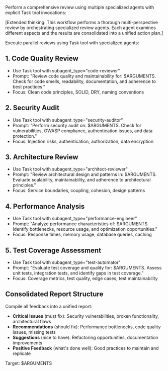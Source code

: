 Perform a comprehensive review using multiple specialized agents with explicit Task tool invocations:

[Extended thinking: This workflow performs a thorough multi-perspective review by orchestrating specialized review agents. Each agent examines different aspects and the results are consolidated into a unified action plan.]

Execute parallel reviews using Task tool with specialized agents:

## 1. Code Quality Review
- Use Task tool with subagent_type="code-reviewer"
- Prompt: "Review code quality and maintainability for: $ARGUMENTS. Check for code smells, readability, documentation, and adherence to best practices."
- Focus: Clean code principles, SOLID, DRY, naming conventions

## 2. Security Audit
- Use Task tool with subagent_type="security-auditor"
- Prompt: "Perform security audit on: $ARGUMENTS. Check for vulnerabilities, OWASP compliance, authentication issues, and data protection."
- Focus: Injection risks, authentication, authorization, data encryption

## 3. Architecture Review
- Use Task tool with subagent_type="architect-reviewer"
- Prompt: "Review architectural design and patterns in: $ARGUMENTS. Evaluate scalability, maintainability, and adherence to architectural principles."
- Focus: Service boundaries, coupling, cohesion, design patterns

## 4. Performance Analysis
- Use Task tool with subagent_type="performance-engineer"
- Prompt: "Analyze performance characteristics of: $ARGUMENTS. Identify bottlenecks, resource usage, and optimization opportunities."
- Focus: Response times, memory usage, database queries, caching

## 5. Test Coverage Assessment
- Use Task tool with subagent_type="test-automator"
- Prompt: "Evaluate test coverage and quality for: $ARGUMENTS. Assess unit tests, integration tests, and identify gaps in test coverage."
- Focus: Coverage metrics, test quality, edge cases, test maintainability

## Consolidated Report Structure
Compile all feedback into a unified report:
- **Critical Issues** (must fix): Security vulnerabilities, broken functionality, architectural flaws
- **Recommendations** (should fix): Performance bottlenecks, code quality issues, missing tests
- **Suggestions** (nice to have): Refactoring opportunities, documentation improvements
- **Positive Feedback** (what's done well): Good practices to maintain and replicate

Target: $ARGUMENTS
